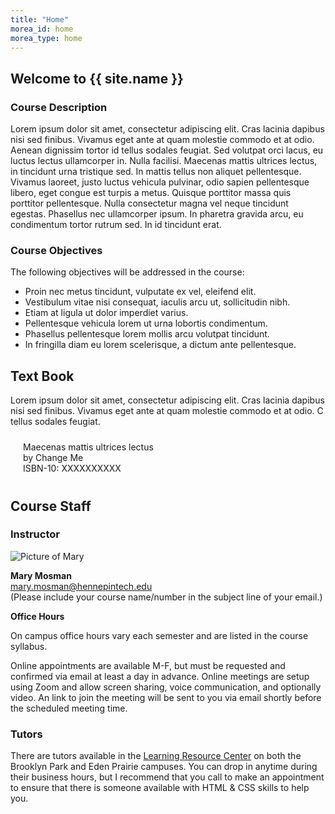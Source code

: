 ```yaml
---
title: "Home"
morea_id: home
morea_type: home
---
```


## Welcome to {{ site.name }}

### Course Description
Lorem ipsum dolor sit amet, consectetur adipiscing elit. Cras lacinia dapibus nisi sed finibus. Vivamus eget ante at quam molestie commodo et at odio. Aenean dignissim tortor id tellus sodales feugiat. Sed volutpat orci lacus, eu luctus lectus ullamcorper in. Nulla facilisi. Maecenas mattis ultrices lectus, in tincidunt urna tristique sed. In mattis tellus non aliquet pellentesque. Vivamus laoreet, justo luctus vehicula pulvinar, odio sapien pellentesque libero, eget congue est turpis a metus. Quisque porttitor massa quis porttitor pellentesque. Nulla consectetur magna vel neque tincidunt egestas. Phasellus nec ullamcorper ipsum. In pharetra gravida arcu, eu condimentum tortor rutrum sed. In id tincidunt erat.

### Course Objectives
The following objectives will be addressed in the course:

- Proin nec metus tincidunt, vulputate ex vel, eleifend elit.
- Vestibulum vitae nisi consequat, iaculis arcu ut, sollicitudin nibh.
- Etiam at ligula ut dolor imperdiet varius.
- Pellentesque vehicula lorem ut urna lobortis condimentum.
- Phasellus pellentesque lorem mollis arcu volutpat tincidunt.
- In fringilla diam eu lorem scelerisque, a dictum ante pellentesque.

## Text Book
Lorem ipsum dolor sit amet, consectetur adipiscing elit. Cras lacinia dapibus nisi sed finibus. Vivamus eget ante at quam molestie commodo et at odio. C tellus sodales feugiat.

<div style="padding:10px 20px">
Maecenas mattis ultrices lectus<br>
by Change Me<br>
ISBN-10: XXXXXXXXXX<br>
</div>


## Course Staff

### Instructor
<div class="row" >
<div class="col-xs-4 col-md-2">
  <img src="https://avatars3.githubusercontent.com/u/5143491" class="img-responsive" alt="Picture of Mary">
</div>
<div class="col-xs-8 col-md-10">
  <p><b>Mary Mosman</b> <br>
  <a href="mailto:mary.mosman@hennepintech.edu">mary.mosman@hennepintech.edu</a><br>  
  (Please include your course name/number in the subject line of your email.)
  </p>
  <b>Office Hours</b>
  <p>On campus office hours vary each semester and are listed in the course syllabus.</p>
  <p>Online appointments are available M-F, but must be requested and confirmed via email at least a day in advance.  Online meetings are setup using Zoom and allow screen sharing, voice communication, and optionally video.  An link to join the meeting will be sent to you via email shortly before the scheduled meeting time.</p>
</div>
</div>



### Tutors
There are tutors available in the [Learning Resource Center](https://www.hennepintech.edu/current/pages/259) on both the Brooklyn Park and Eden Prairie campuses.  You can drop in anytime during their business hours, but I recommend that you call to make an appointment to ensure that there is someone available with HTML & CSS skills to help you.
